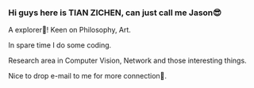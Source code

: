 ### Hi guys here is TIAN ZICHEN, can just call me Jason😎
A explorer👀! Keen on Philosophy, Art. 

In spare time I do some coding.

Research area in Computer Vision, Network and those interesting things.

Nice to drop e-mail to me for more connection🎨.

<!--
**doem97/doem97** is a ✨ _special_ ✨ repository because its `README.md` (this file) appears on your GitHub profile.

Here are some ideas to get you started:

- 🔭 I’m currently working on ...
- 🌱 I’m currently learning ...
- 👯 I’m looking to collaborate on ...
- 🤔 I’m looking for help with ...
- 💬 Ask me about ...
- 📫 How to reach me: ...
- 😄 Pronouns: ...
- ⚡ Fun fact: ...
-->
